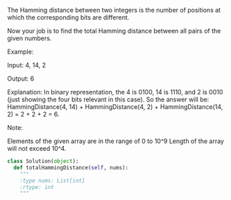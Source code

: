The Hamming distance between two integers is the number of positions at which the corresponding bits are different.

Now your job is to find the total Hamming distance between all pairs of the given numbers.


Example:

Input: 4, 14, 2

Output: 6

Explanation: In binary representation, the 4 is 0100, 14 is 1110, and 2 is 0010 (just
showing the four bits relevant in this case). So the answer will be:
HammingDistance(4, 14) + HammingDistance(4, 2) + HammingDistance(14, 2) = 2 + 2 + 2 = 6.



Note:

Elements of the given array are in the range of 0  to 10^9
Length of the array will not exceed 10^4. 




```python
class Solution(object):
  def totalHammingDistance(self, nums):
    """
    :type nums: List[int]
    :rtype: int
    """
```
